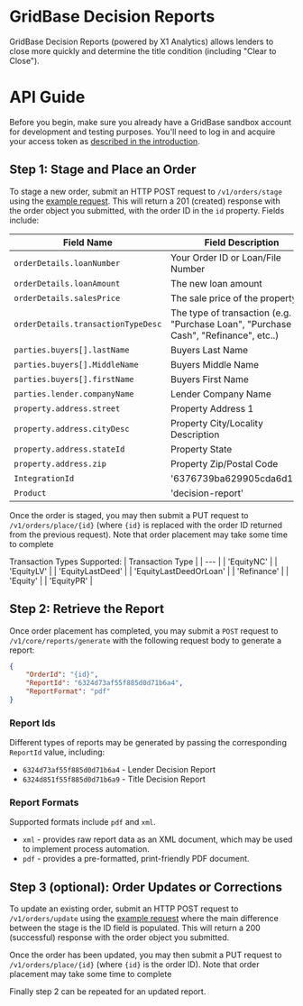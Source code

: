 # GridBase Decision Reports

GridBase Decision Reports (powered by X1 Analytics) allows lenders to close more quickly and determine the title condition (including "Clear to Close").

# API Guide

Before you begin, make sure you already have a GridBase sandbox account for development and testing purposes. You'll need to log in and acquire your access token as [described in the introduction](https://github.com/grid151/gridbase-samples#authentication-with-the-gridbase-api).

## Step 1: Stage and Place an Order

To stage a new order, submit an HTTP POST request to `/v1/orders/stage` using the [example request](01_stage.json). This will return a 201 (created) response with the order object you submitted, with the order ID in the `id` property. Fields include:

| Field Name | Field Description | Requred |
|---|---|---|
| `orderDetails.loanNumber` | Your Order ID or Loan/File Number | &check; |
| `orderDetails.loanAmount` | The new loan amount | &check; |
| `orderDetails.salesPrice` | The sale price of the property | &check; |
| `orderDetails.transactionTypeDesc` | The type of transaction (e.g. "Purchase Loan", "Purchase Cash", "Refinance", etc..) | &check; |
| `parties.buyers[].lastName` | Buyers Last Name | &check; |
| `parties.buyers[].MiddleName` | Buyers Middle Name | &check; |
| `parties.buyers[].firstName` | Buyers First Name | &check; |
| `parties.lender.companyName` | Lender Company Name | &check; |
| `property.address.street` | Property Address 1 | &check; |
| `property.address.cityDesc` | Property City/Locality Description | &check; |
| `property.address.stateId` | Property State | &check; |
| `property.address.zip` | Property Zip/Postal Code | &check; |
| `IntegrationId` | '6376739ba629905cda6d12d1' | &check; |
| `Product` | 'decision-report' | &check; |



Once the order is staged, you may then submit a PUT request to `/v1/orders/place/{id}` (where `{id}` is replaced with the order ID returned from the previous request). Note that order placement may take some time to complete

Transaction Types Supported:
| Transaction Type |
| --- |
| 'EquityNC' |
| 'EquityLV' |
| 'EquityLastDeed' |
| 'EquityLastDeedOrLoan' |
| 'Refinance' |
| 'Equity' |
| 'EquityPR' |

## Step 2: Retrieve the Report

Once order placement has completed, you may submit a `POST` request to `/v1/core/reports/generate` with the following request body to generate a report:

```json
{
    "OrderId": "{id}",
    "ReportId": "6324d73af55f885d0d71b6a4",
    "ReportFormat": "pdf"
}
```

### Report Ids

Different types of reports may be generated by passing the corresponding `ReportId` value, including:
- `6324d73af55f885d0d71b6a4` - Lender Decision Report
- `6324d851f55f885d0d71b6a9` - Title Decision Report

### Report Formats

Supported formats include `pdf` and `xml`.

- `xml` - provides raw report data as an XML document, which may be used to implement process automation. 
- `pdf` - provides a pre-formatted, print-friendly PDF document.


## Step 3 (optional): Order Updates or Corrections

To update an existing order, submit an HTTP POST request to `/v1/orders/update` using the [example request](01_update.json) where the main difference between the stage is the ID field is populated. This will return a 200 (successful) response with the order object you submitted.

Once the order has been updated, you may then submit a PUT request to `/v1/orders/place/{id}` (where `{id}` is the order ID). Note that order placement may take some time to complete

Finally step 2 can be repeated for an updated report.
